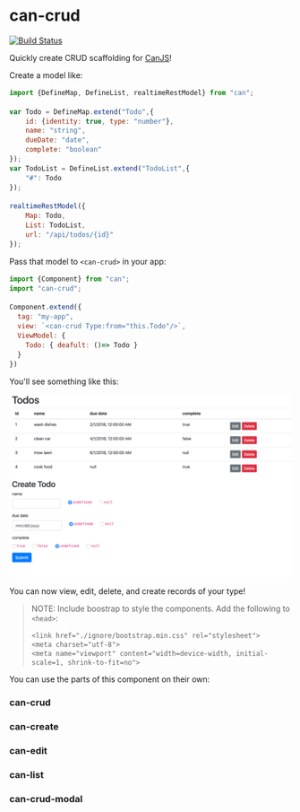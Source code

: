 # can-crud

[![Build Status](https://travis-ci.org/canjs/can-crud.svg?branch=master)](https://travis-ci.org/canjs/can-crud)

Quickly create CRUD scaffolding for [CanJS](http://canjs.com)!

Create a model like:

```js
import {DefineMap, DefineList, realtimeRestModel} from "can";

var Todo = DefineMap.extend("Todo",{
	id: {identity: true, type: "number"},
	name: "string",
	dueDate: "date",
	complete: "boolean"
});
var TodoList = DefineList.extend("TodoList",{
	"#": Todo
});

realtimeRestModel({
	Map: Todo,
	List: TodoList,
	url: "/api/todos/{id}"
});
```

Pass that model to `<can-crud>` in your app:

```js
import {Component} from "can";
import "can-crud";

Component.extend({
  tag: "my-app",
  view: `<can-crud Type:from="this.Todo"/>`,
  ViewModel: {
    Todo: { deafult: ()=> Todo }
  }
})
```

You'll see something like this:

![crud example](example.png "Crud Example")

You can now view, edit, delete, and create records of your type!

> NOTE: Include boostrap to style the components. Add the following to `<head>`:
> ```
> <link href="./ignore/bootstrap.min.css" rel="stylesheet">
> <meta charset="utf-8">
> <meta name="viewport" content="width=device-width, initial-scale=1, shrink-to-fit=no">
> ```

You can use the parts of this component on their own:

### can-crud

### can-create

### can-edit 

### can-list 

### can-crud-modal
